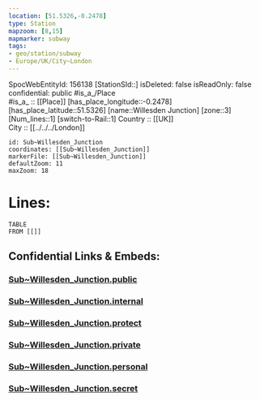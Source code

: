 ```yaml
---
location: [51.5326,-0.2478] 
type: Station 
mapzoom: [8,15] 
mapmarker: subway 
tags:
- geo/station/subway
- Europe/UK/City~London
---
```

SpocWebEntityId: 156138
[StationSId::] 
isDeleted: false
isReadOnly: false
confidential: public
#is_a_/Place  
#is_a_ :: [[Place]] 
[has_place_longitude::-0.2478] 
[has_place_latitude::51.5326] 
[name::Willesden Junction] 
[zone::3] 
[Num_lines::1] 
[switch-to-Rail::1] 
Country :: [[UK]]  
City :: [[../../../London]]  


```leaflet
id: Sub~Willesden_Junction
coordinates: [[Sub~Willesden_Junction]] 
markerFile: [[Sub~Willesden_Junction]] 
defaultZoom: 11 
maxZoom: 18
```


# Lines: 
```dataview
TABLE 
FROM [[]] 
```


## Confidential Links & Embeds: 

### [Sub~Willesden_Junction.public](/_public/\Earth\Continent\Europe\Europe~North\UK\England\Regions~England\London,Greater\cities~GreaterLondon\Underground\StationSub~Willesden_Junction.public.md) 

### [Sub~Willesden_Junction.internal](/_internal/\Earth\Continent\Europe\Europe~North\UK\England\Regions~England\London,Greater\cities~GreaterLondon\Underground\StationSub~Willesden_Junction.internal.md) 

### [Sub~Willesden_Junction.protect](/_protect/\Earth\Continent\Europe\Europe~North\UK\England\Regions~England\London,Greater\cities~GreaterLondon\Underground\StationSub~Willesden_Junction.protect.md) 

### [Sub~Willesden_Junction.private](/_private/\Earth\Continent\Europe\Europe~North\UK\England\Regions~England\London,Greater\cities~GreaterLondon\Underground\StationSub~Willesden_Junction.private.md) 

### [Sub~Willesden_Junction.personal](/_personal/\Earth\Continent\Europe\Europe~North\UK\England\Regions~England\London,Greater\cities~GreaterLondon\Underground\StationSub~Willesden_Junction.personal.md) 

### [Sub~Willesden_Junction.secret](/_secret/\Earth\Continent\Europe\Europe~North\UK\England\Regions~England\London,Greater\cities~GreaterLondon\Underground\StationSub~Willesden_Junction.secret.md)

